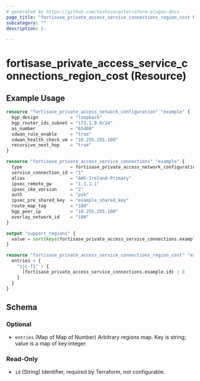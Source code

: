 ```yaml
---
# generated by https://github.com/hashicorp/terraform-plugin-docs
page_title: "fortisase_private_access_service_connections_region_cost Resource - fortisase"
subcategory: ""
description: |-
  
---
```


# fortisase_private_access_service_connections_region_cost (Resource)



## Example Usage

```terraform
resource "fortisase_private_access_network_configuration" "example" {
  bgp_design            = "loopback"
  bgp_router_ids_subnet = "172.1.0.0/24"
  as_number             = "65400"
  sdwan_rule_enable     = "true"
  sdwan_health_check_vm = "10.255.255.100"
  recursive_next_hop    = "true"
}

resource "fortisase_private_access_service_connections" "example" {
  type                  = fortisase_private_access_network_configuration.example.bgp_design
  service_connection_id = "1"
  alias                 = "AWS-Ireland-Primary"
  ipsec_remote_gw       = "1.1.1.1"
  ipsec_ike_version     = "2"
  auth                  = "psk"
  ipsec_pre_shared_key  = "example_shared_key"
  route_map_tag         = "100"
  bgp_peer_ip           = "10.255.255.100"
  overlay_network_id    = "100"
}

output "support_regions" {
  value = sort(keys(fortisase_private_access_service_connections.example.config.region_cost))
}

resource "fortisase_private_access_service_connections_region_cost" "example" {
  entries = {
    "sjc-f1" : {
      (fortisase_private_access_service_connections.example.id) : 8
    }
  }
}
```

<!-- schema generated by tfplugindocs -->
## Schema

### Optional

- `entries` (Map of Map of Number) Arbitrary regions map. Key is string; value is a map of key:integer.

### Read-Only

- `id` (String) Identifier, required by Terraform, not configurable.

